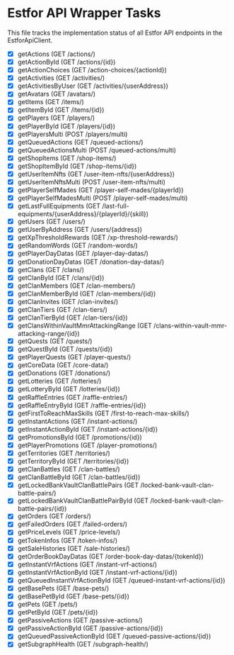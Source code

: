 # Estfor API Wrapper Tasks

This file tracks the implementation status of all Estfor API endpoints in the EstforApiClient.

- [x] getActions (GET /actions/)
- [x] getActionById (GET /actions/{id})
- [x] getActionChoices (GET /action-choices/{actionId})
- [x] getActivities (GET /activities/)
- [x] getActivitiesByUser (GET /activities/{userAddress})
- [x] getAvatars (GET /avatars/)
- [x] getItems (GET /items/)
- [x] getItemById (GET /items/{id})
- [x] getPlayers (GET /players/)
- [x] getPlayerById (GET /players/{id})
- [x] getPlayersMulti (POST /players/multi)
- [x] getQueuedActions (GET /queued-actions/)
- [x] getQueuedActionsMulti (POST /queued-actions/multi)
- [x] getShopItems (GET /shop-items/)
- [x] getShopItemById (GET /shop-items/{id})
- [x] getUserItemNfts (GET /user-item-nfts/{userAddress})
- [x] getUserItemNftsMulti (POST /user-item-nfts/multi)
- [x] getPlayerSelfMades (GET /player-self-mades/{playerId})
- [x] getPlayerSelfMadesMulti (POST /player-self-mades/multi)
- [x] getLastFullEquipments (GET /last-full-equipments/{userAddress}/{playerId}/{skill})
- [x] getUsers (GET /users/)
- [x] getUserByAddress (GET /users/{address})
- [x] getXpThresholdRewards (GET /xp-threshold-rewards/)
- [x] getRandomWords (GET /random-words/)
- [x] getPlayerDayDatas (GET /player-day-datas/)
- [x] getDonationDayDatas (GET /donation-day-datas/)
- [x] getClans (GET /clans/)
- [x] getClanById (GET /clans/{id})
- [x] getClanMembers (GET /clan-members/)
- [x] getClanMemberById (GET /clan-members/{id})
- [x] getClanInvites (GET /clan-invites/)
- [x] getClanTiers (GET /clan-tiers/)
- [x] getClanTierById (GET /clan-tiers/{id})
- [x] getClansWithinVaultMmrAttackingRange (GET /clans-within-vault-mmr-attacking-range/{id})
- [x] getQuests (GET /quests/)
- [x] getQuestById (GET /quests/{id})
- [x] getPlayerQuests (GET /player-quests/)
- [x] getCoreData (GET /core-data/)
- [x] getDonations (GET /donations/)
- [x] getLotteries (GET /lotteries/)
- [x] getLotteryById (GET /lotteries/{id})
- [x] getRaffleEntries (GET /raffle-entries/)
- [x] getRaffleEntryById (GET /raffle-entries/{id})
- [x] getFirstToReachMaxSkills (GET /first-to-reach-max-skills/)
- [x] getInstantActions (GET /instant-actions/)
- [x] getInstantActionById (GET /instant-actions/{id})
- [x] getPromotionsById (GET /promotions/{id})
- [x] getPlayerPromotions (GET /player-promotions/)
- [x] getTerritories (GET /territories/)
- [x] getTerritoryById (GET /territories/{id})
- [x] getClanBattles (GET /clan-battles/)
- [x] getClanBattleById (GET /clan-battles/{id})
- [x] getLockedBankVaultClanBattlePairs (GET /locked-bank-vault-clan-battle-pairs/)
- [x] getLockedBankVaultClanBattlePairById (GET /locked-bank-vault-clan-battle-pairs/{id})
- [x] getOrders (GET /orders/)
- [x] getFailedOrders (GET /failed-orders/)
- [x] getPriceLevels (GET /price-levels/)
- [x] getTokenInfos (GET /token-infos/)
- [x] getSaleHistories (GET /sale-histories/)
- [x] getOrderBookDayDatas (GET /order-book-day-datas/{tokenId})
- [x] getInstantVrfActions (GET /instant-vrf-actions/)
- [x] getInstantVrfActionById (GET /instant-vrf-actions/{id})
- [x] getQueuedInstantVrfActionById (GET /queued-instant-vrf-actions/{id})
- [x] getBasePets (GET /base-pets/)
- [x] getBasePetById (GET /base-pets/{id})
- [x] getPets (GET /pets/)
- [x] getPetById (GET /pets/{id})
- [x] getPassiveActions (GET /passive-actions/)
- [x] getPassiveActionById (GET /passive-actions/{id})
- [x] getQueuedPassiveActionById (GET /queued-passive-actions/{id})
- [x] getSubgraphHealth (GET /subgraph-health/) 